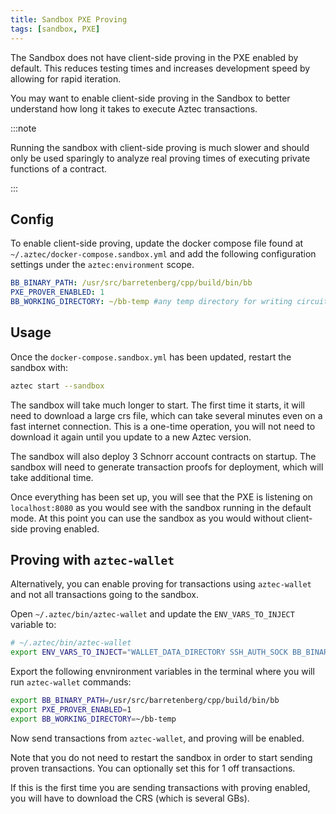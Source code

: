 ```yaml
---
title: Sandbox PXE Proving
tags: [sandbox, PXE]
---
```


The Sandbox does not have client-side proving in the PXE enabled by default. This reduces testing times and increases development speed by allowing for rapid iteration.

You may want to enable client-side proving in the Sandbox to better understand how long it takes to execute Aztec transactions.

:::note

Running the sandbox with client-side proving is much slower and should only be used sparingly to analyze real proving times of executing private functions of a contract.

:::

## Config

To enable client-side proving, update the docker compose file found at `~/.aztec/docker-compose.sandbox.yml` and add the following configuration settings under the `aztec:environment` scope.

```yml
BB_BINARY_PATH: /usr/src/barretenberg/cpp/build/bin/bb
PXE_PROVER_ENABLED: 1
BB_WORKING_DIRECTORY: ~/bb-temp #any temp directory for writing circuit artifacts
```

## Usage

Once the `docker-compose.sandbox.yml` has been updated, restart the sandbox with:

```bash
aztec start --sandbox
```

The sandbox will take much longer to start. The first time it starts, it will need to download a large crs file, which can take several minutes even on a fast internet connection. This is a one-time operation, you will not need to download it again until you update to a new Aztec version.

The sandbox will also deploy 3 Schnorr account contracts on startup. The sandbox will need to generate transaction proofs for deployment, which will take additional time.

Once everything has been set up, you will see that the PXE is listening on `localhost:8080` as you would see with the sandbox running in the default mode. At this point you can use the sandbox as you would without client-side proving enabled.

## Proving with `aztec-wallet`

Alternatively, you can enable proving for transactions using `aztec-wallet` and not all transactions going to the sandbox.

Open `~/.aztec/bin/aztec-wallet` and update the `ENV_VARS_TO_INJECT` variable to:

```bash
# ~/.aztec/bin/aztec-wallet
export ENV_VARS_TO_INJECT="WALLET_DATA_DIRECTORY SSH_AUTH_SOCK BB_BINARY_PATH PXE_PROVER_ENABLED BB_WORKING_DIRECTORY"
```

Export the following envnironment variables in the terminal where you will run `aztec-wallet` commands:

```bash
export BB_BINARY_PATH=/usr/src/barretenberg/cpp/build/bin/bb
export PXE_PROVER_ENABLED=1
export BB_WORKING_DIRECTORY=~/bb-temp
```

Now send transactions from `aztec-wallet`, and proving will be enabled.

Note that you do not need to restart the sandbox in order to start sending proven transactions. You can optionally set this for 1 off transactions.

If this is the first time you are sending transactions with proving enabled, you will have to download the CRS (which is several GBs).
